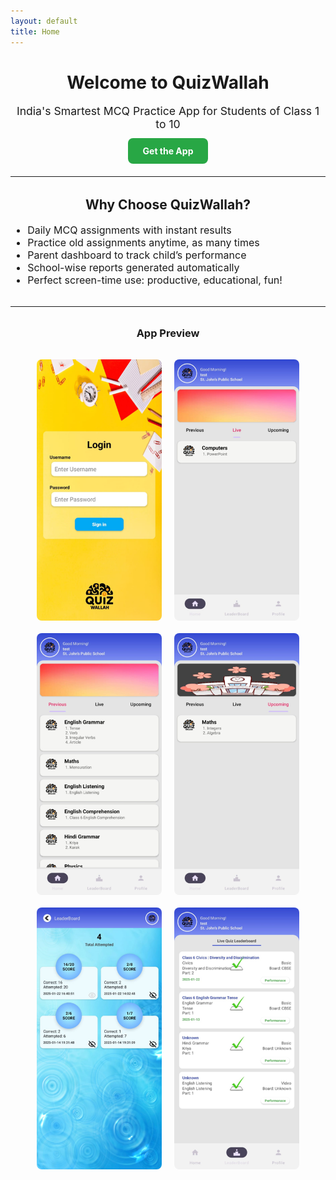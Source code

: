 ```yaml
---
layout: default
title: Home
---
```


<h1 style="text-align: center;">Welcome to QuizWallah</h1>

<p style="text-align: center; font-size: 1.1rem;">
  India's Smartest MCQ Practice App for Students of Class 1 to 10
</p>

<p style="text-align: center; margin-top: 1.5rem;">
  <a href="#" style="background-color: #28a745; color: white; padding: 12px 24px; text-decoration: none; border-radius: 8px; font-weight: bold;">
    Get the App
  </a>
</p>

<hr style="margin: 2rem 0;" />

<h2 style="text-align: center;">Why Choose QuizWallah?</h2>

<ul style="max-width: 700px; margin: auto; font-size: 1rem;">
  <li>Daily MCQ assignments with instant results</li>
  <li>Practice old assignments anytime, as many times</li>
  <li>Parent dashboard to track child’s performance</li>
  <li>School-wise reports generated automatically</li>
  <li>Perfect screen-time use: productive, educational, fun!</li>
</ul>

<hr style="margin: 2rem 0;" />

<h3 style="text-align: center;">App Preview</h3>

<div style="display: flex; flex-wrap: wrap; justify-content: center; gap: 20px; padding: 1rem;">
  <img src="/assets/images/screenshot1.png" alt="Screenshot 1" style="width: 200px; border-radius: 8px;" />
  <img src="/assets/images/screenshot2.png" alt="Screenshot 2" style="width: 200px; border-radius: 8px;" />
  <img src="/assets/images/screenshot3.png" alt="Screenshot 3" style="width: 200px; border-radius: 8px;" />
  <img src="/assets/images/screenshot4.png" alt="Screenshot 4" style="width: 200px; border-radius: 8px;" />
  <img src="/assets/images/screenshot5.png" alt="Screenshot 5" style="width: 200px; border-radius: 8px;" />
  <img src="/assets/images/screenshot6.png" alt="Screenshot 6" style="width: 200px; border-radius: 8px;" />
</div>
